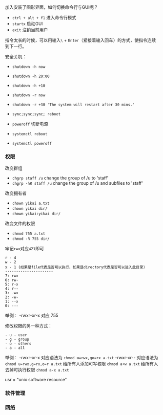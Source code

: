 加入安装了图形界面，如何切换命令行与GUI呢？

- `ctrl + alt + f1` 进入命令行模式
- `startx` 启动GUI
- `exit` 注销当前用户

指令太长的时候，可以用输入`\` + `Enter`（紧接着输入回车）的方式，使指令连续到下一行。

安全关机：
- `shutdown -h now`
- `shutdown -h 20:00`
- `shutdown -h +10`
- `shutdown -r now`
- `shutdown -r +30 'The system will restart after 30 mins.'`
- `sync;sync;sync; reboot`

- `poweroff` 切断电源

- `systemctl reboot`
- `systemctl poweroff`


### 权限

改变群组

- `chgrp staff /u` change the group of /u to 'staff'
- `chgrp -hR staff /u` change the group of /u and subfiles to 'staff'

改变拥有者

- `chown yikai a.txt`
- `chown yikai dir/`
- `chown yikai:yikai dir/`

改变文件的权限

- `chmod 755 a.txt`
- `chmod -R 755 dir/`

牢记`rwx`对应`421`即可
> 
	r - 4
	w - 2
	x - 1 (如果是file代表是否可以执行，如果是directory代表是否可以进入此目录)
	----------------------
	7: rwx
	6: rw-
	5: r-x
	4: r--
	3: -wx
	2: -w-
	1: --x
	0: ---

举例：
-rwxr-xr-x 对应 755

修改权限的另一种方式：
>
	- u - user
	- g - group
	- o - others
	- a - all

举例：
-rwxr-xr-x 对应语法为 `chmod u=rwx,go=rx a.txt`
-rwxr-xr-- 对应语法为 `chmod u=rwx,g=rx,o=r a.txt`
给所有人添加可写权限 `chmod a+w a.txt`
给所有人去掉可执行权限 `chmod a-x a.txt`


usr = "unix software resource"

### 软件管理

### 网络


